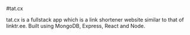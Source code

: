 #tat.cx

tat.cx is a fullstack app which is a link shortener website similar to that of linktr.ee. Built using MongoDB, Express, React and Node.
